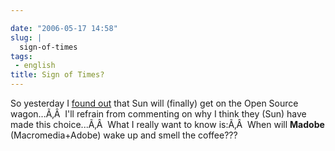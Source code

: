 ```yaml
---

date: "2006-05-17 14:58"
slug: |
  sign-of-times
tags:
 - english
title: Sign of Times?
---
```


So yesterday I [found
out](http://www.itweek.co.uk/vnunet/news/2156209/sun-support-ubuntu-linux)
that Sun will (finally) get on the Open Source wagon...Ã‚Â  I'll refrain
from commenting on why I think they (Sun) have made this choice...Ã‚Â 
What I really want to know is:Ã‚Â  When will **Madobe**
(Macromedia+Adobe) wake up and smell the coffee???
